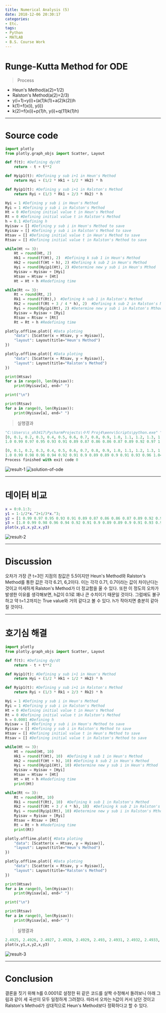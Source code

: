 ```yaml
---
title: Numerical Analysis (5)
date: 2018-12-06 20:30:17
categories:
- Etc.
tags:
- Python
- MATLAB
- B.S. Course Work
---
```

# Runge-Kutta Method for ODE

> Process
+ Heun's Method(a(2)=1/2)
+ Ralston's Method(a(2)=2/3)
+ y(i+1)=y(i)+(a(1)k(1)+a(2)k(2))h
+ k(1)=f(x(i), y(i))
+ k(2)=f(x(i)+p(1)h, y(i)+q(11)k(1)h)

<!-- more -->
***
# Source code

~~~Python
import plotly
from plotly.graph_objs import Scatter, Layout

def f(t): #Defining dy/dt
    return - t + t**2

def Hyip1(t): #Defining y sub i+1 in Heun's Method
    return Hyi + (1/2 * Hk1 + 1/2 * Hk2) * h

def Ryip1(t): #Defining y sub i+1 in Ralston's Method
    return Ryi + (1/3 * Rk1 + 2/3 * Rk2) * h

Hyi = 1 #Defining y sub i in Heun's Method
Ryi = 1 #Defining y sub i in Ralston's Method
Ht = 0 #Defining initial value t in Heun's Method
Rt = 0 #Defining initial value t in Ralston's Method
h = 0.1 #Defining h
Hyisav = [] #Defining y sub i in Heun's Method to save
Ryisav = [] #Defining y sub i in Ralston's Method to save
Htsav = [] #Defining initial value t in Heun's Method to save
Rtsav = [] #Defining initial value t in Ralston's Method to save

while(Ht <= 3):
    Ht = round(Ht, 2)
    Hk1 = round(f(Ht), 2)  #Defining k sub 1 in Heun's Method
    Hk2 = round(f(Ht + h), 2) #Defining k sub 2 in Heun's Method
    Hyi = round(Hyip1(Ht), 2) #Determine new y sub i in Heun's Mthod
    Hyisav = Hyisav + [Hyi]
    Htsav = Htsav + [Ht]
    Ht = Ht + h #Redefining time

while(Rt <= 3):
    Rt = round(Rt, 2)
    Rk1 = round(f(Rt),)  #Defining k sub 1 in Ralston's Method
    Rk2 = round(f(Rt + 3 / 4 * h), 2)  #Defining k sub 2 in Ralston's Method
    Ryi = round(Ryip1(Rt), 2) #Determine new y sub i in Ralston's Mthod
    Ryisav = Ryisav + [Ryi]
    Rtsav = Rtsav + [Rt]
    Rt = Rt + h #Redefining time

plotly.offline.plot({ #Data ploting
    "data": [Scatter(x = Htsav, y = Hyisav)],
    "layout": Layout(title="Heun's Method")
})

plotly.offline.plot({ #Data ploting
    "data": [Scatter(x = Rtsav, y = Ryisav)],
    "layout": Layout(title="Ralston's Method")
})

print(Htsav)
for a in range(0, len(Hyisav)):
    print(Hyisav[a], end=" ")

print("\n")

print(Rtsav)
for a in range(0, len(Ryisav)):
    print(Hyisav[a], end=" ")
~~~
> 실행결과

~~~Python
"C:\Users\s_oh3417\PycharmProjects\수치 Proj4\venv\Scripts\python.exe" "C:/Users/s_oh3417/PycharmProjects/수치 Proj4/Main.py"
[0, 0.1, 0.2, 0.3, 0.4, 0.5, 0.6, 0.7, 0.8, 0.9, 1.0, 1.1, 1.2, 1.3, 1.4, 1.5, 1.6, 1.7, 1.8, 1.9, 2.0, 2.1, 2.2, 2.3, 2.4, 2.5, 2.6, 2.7, 2.8, 2.9, 3.0]
1.0 0.99 0.97 0.95 0.93 0.91 0.89 0.87 0.86 0.86 0.87 0.89 0.92 0.97 1.04 1.13 1.24 1.37 1.53 1.72 1.94 2.19 2.47 2.79 3.15 3.55 3.99 4.47 5.0 5.58 6.21 

[0, 0.1, 0.2, 0.3, 0.4, 0.5, 0.6, 0.7, 0.8, 0.9, 1.0, 1.1, 1.2, 1.3, 1.4, 1.5, 1.6, 1.7, 1.8, 1.9, 2.0, 2.1, 2.2, 2.3, 2.4, 2.5, 2.6, 2.7, 2.8, 2.9, 3.0]
1.0 0.99 0.98 0.96 0.94 0.92 0.91 0.9 0.89 0.89 0.9 0.91 0.93 0.96 1.04 1.13 1.24 1.37 1.51 1.71 1.93 2.17 2.46 2.78 3.12 3.52 3.95 4.45 4.98 5.57 6.2 
Process finished with exit code 0
~~~
![result-1](/images/numerical-analysis-5/result-1.png)
![solution-of-ode](/images/numerical-analysis-5/solution-of-ode.png)
***
# 데이터 비교

~~~Matlab
x = 0:0.1:3;
y1 = 1-1/2*x.^2+1/3*x.^3;
y2 = [1 0.99 0.97 0.95 0.93 0.91 0.89 0.87 0.86 0.86 0.87 0.89 0.92 0.97 1.04 1.13 1.24 1.37 1.53 1.72 1.94 2.19 2.47 2.79 3.15 3.55 3.99 4.47 5.0 5.58 6.21]
y3 = [1.0 0.99 0.98 0.96 0.94 0.92 0.91 0.9 0.89 0.89 0.9 0.91 0.93 0.96 1.04 1.13 1.24 1.37 1.51 1.71 1.93 2.17 2.46 2.78 3.12 3.52 3.95 4.45 4.98 5.57 6.2]
plot(x,y1,x,y2,x,y3)
~~~
![result-2](/images/numerical-analysis-5/result-2.jpg)
***
# Discussion

 오차가 가장 큰 t=3인 지점의 참값은 5.5이지만 Heun's Method와 Ralston's Method를 통한 값은 각각 6.21, 6,2이다. 이는 각각 0.71, 0.7이라는 값이 차이난다는 것이고 미세하게 Ralston's Method가 더 정교함을 울 수 있다. 또한 이 정도의 오차가 발생한 이유를 생각해보면, h값이 0.1로 꽤나 큰 수치이기 때문일 것이다. 그럼에도 불구하고 약 t=1.2까지는 True value와 거의 같다고 볼 수 있다. h가 작아지면 충분히 같아질 것이다.

***
# 호기심 해결

~~~Python
import plotly
from plotly.graph_objs import Scatter, Layout

def f(t): #Defining dy/dt
    return - t + t**2

def Hyip1(t): #Defining y sub i+1 in Heun's Method
    return Hyi + (1/2 * Hk1 + 1/2 * Hk2) * h

def Ryip1(t): #Defining y sub i+1 in Ralston's Method
    return Ryi + (1/3 * Rk1 + 2/3 * Rk2) * h

Hyi = 1 #Defining y sub i in Heun's Method
Ryi = 1 #Defining y sub i in Ralston's Method
Ht = 0 #Defining initial value t in Heun's Method
Rt = 0 #Defining initial value t in Ralston's Method
h = 0.0001 #Defining h
Hyisav = [] #Defining y sub i in Heun's Method to save
Ryisav = [] #Defining y sub i in Ralston's Method to save
Htsav = [] #Defining initial value t in Heun's Method to save
Rtsav = [] #Defining initial value t in Ralston's Method to save

while(Ht <= 3):
    Ht = round(Ht, 10)
    Hk1 = round(f(Ht), 10)  #Defining k sub 1 in Heun's Method
    Hk2 = round(f(Ht + h), 10) #Defining k sub 2 in Heun's Method
    Hyi = round(Hyip1(Ht), 10) #Determine new y sub i in Heun's Mthod
    Hyisav = Hyisav + [Hyi]
    Htsav = Htsav + [Ht]
    Ht = Ht + h #Redefining time
    print(Ht)

while(Rt <= 3):
    Rt = round(Rt, 10)
    Rk1 = round(f(Rt), 10)  #Defining k sub 1 in Ralston's Method
    Rk2 = round(f(Rt + 3 / 4 * h), 10)  #Defining k sub 2 in Ralston's Method
    Ryi = round(Ryip1(Rt), 10) #Determine new y sub i in Ralston's Mthod
    Ryisav = Ryisav + [Ryi]
    Rtsav = Rtsav + [Rt]
    Rt = Rt + h #Redefining time
    print(Rt)

plotly.offline.plot({ #Data ploting
    "data": [Scatter(x = Htsav, y = Hyisav)],
    "layout": Layout(title="Heun's Method")
})

plotly.offline.plot({ #Data ploting
    "data": [Scatter(x = Rtsav, y = Ryisav)],
    "layout": Layout(title="Ralston's Method")
})

print(Htsav)
for a in range(0, len(Hyisav)):
    print(Hyisav[a], end=" ")

print("\n")

print(Rtsav)
for a in range(0, len(Ryisav)):
    print(Ryisav[a], end=" ")
~~~
> 실행결과

~~~Python
2.4925, 2.4926, 2.4927, 2.4928, 2.4929, 2.493, 2.4931, 2.4932, 2.4933, 2.4934, 2.4935, 2.4936, 2.4937, 2.4938, 2.4939, 2.494, 2.4941, 2.4942, 2.4943, 2.4944, 2.4945, 2.4946, 2.4947, 2.4948, 2.4949, 2.495, ..., 5.4946022248 5.4952017999 5.495801425 5.4964011 5.497000825 5.4976006 5.498200425 5.4988003 5.499400225 5.5000002 5.500600225]
plot(x,y1,x,y2,x,y3)
~~~
![result-3](/images/numerical-analysis-5/result-3.jpg)
***
# Conclusion

결론을 짓기 위해 h를 0.0001로 설정한 뒤 같은 코드를 살짝 수정해서 돌려보니 아래 그림과 같이 세 곡선이 모두 일정하게 그려졌다. 따라서 오차는 h값이 커서 났던 것이고 Ralston's Method가 상대적으로 Heun's Method보다 정확하다고 할 수 있다.